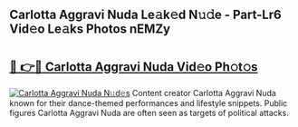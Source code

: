 ## Carlotta Aggravi Nuda Le𝚊k𝚎d N𝚞𝚍e - Part-Lr6 Vid𝚎o Le𝚊ks Photos nEMZy

# <h2><a href="http://fbbqwa.evod.top/?m=Carlotta+Aggravi+Nuda">🔗 👉🔴 Carlotta Aggravi Nuda Vid𝚎o Ph𝚘t𝚘s</a></h2>

[![Carlotta Aggravi Nuda N𝚞d𝚎s](https://i.imgur.com/8V9OHl7.gif)](http://fbbqwa.evod.top/?m=Carlotta+Aggravi+Nuda)
Content creator Carlotta Aggravi Nuda known for their dance-themed performances and lifestyle snippets. Public figures Carlotta Aggravi Nuda are often seen as targets of political attacks. 
